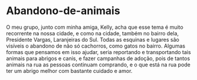 # Abandono-de-animais
O meu grupo, junto com minha amiga, Kelly, acha que esse tema é muito recorrente na nossa cidade, e como na cidade, também no bairro dela, Presidente Vargas, Laranjeiras do Sul. Todas as esquinas e lugares são visíveis o abandono de não só cachorros, como gatos no bairro. Algumas formas que pensamos em isso ajudar, seria reportando e transportando tais animais para abrigos e canis, e fazer campanhas de adoção, pois de tantos animais na rua as pessoas continuam comprando, e o que está na rua pode ter um abrigo melhor com bastante cuidado e amor.
